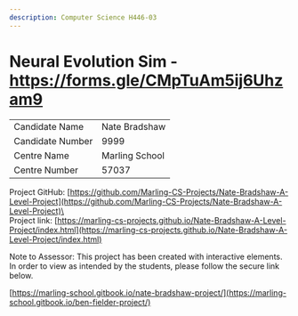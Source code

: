 ```yaml
---
description: Computer Science H446-03
---
```


# Neural Evolution Sim - https://forms.gle/CMpTuAm5ij6Uhzam9

|                  |                |
| ---------------- | -------------- |
| Candidate Name   | Nate Bradshaw  |
| Candidate Number | 9999           |
| Centre Name      | Marling School |
| Centre Number    | 57037          |

Project GitHub: [https://github.com/Marling-CS-Projects/Nate-Bradshaw-A-Level-Project](https://github.com/Marling-CS-Projects/Nate-Bradshaw-A-Level-Project)\
\
Project link: [https://marling-cs-projects.github.io/Nate-Bradshaw-A-Level-Project/index.html](https://marling-cs-projects.github.io/Nate-Bradshaw-A-Level-Project/index.html)

Note to Assessor: This project has been created with interactive elements. In order to view as intended by the students, please follow the secure link below.

[https://marling-school.gitbook.io/nate-bradshaw-project/](https://marling-school.gitbook.io/ben-fielder-project/)
